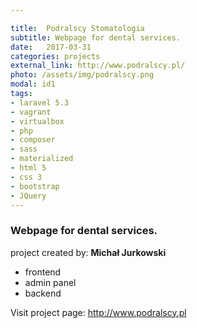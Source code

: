 ```yaml
---

title:  Podralscy Stomatologia
subtitle: Webpage for dental services.
date:   2017-03-31
categories: projects
external_link: http://www.podralscy.pl/
photo: /assets/img/podralscy.png
modal: id1
tags:
- laravel 5.3
- vagrant
- virtualbox
- php
- composer
- sass
- materialized
- html 5
- css 3
- bootstrap
- JQuery
---
```

### Webpage for dental services.
project created by: **Michał Jurkowski**

* frontend
* admin panel
* backend

Visit project page: <a href="http://www.podralscy.pl/" target="_blank">http://www.podralscy.pl</a>
